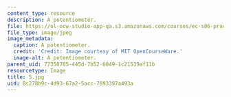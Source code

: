 ```yaml
---
content_type: resource
description: A potentiometer.
file: https://ol-ocw-studio-app-qa.s3.amazonaws.com/courses/ec-s06-practical-electronics-fall-2004/8c278b9c4d9367a25acc7693397a493a_5.jpg
file_type: image/jpeg
image_metadata:
  caption: A potentiometer.
  credit: 'Credit: Image courtesy of MIT OpenCourseWare.'
  image-alt: A potentiometer.
parent_uid: 77350705-445d-7b52-6049-1c21539af11b
resourcetype: Image
title: 5.jpg
uid: 8c278b9c-4d93-67a2-5acc-7693397a493a
---
```

